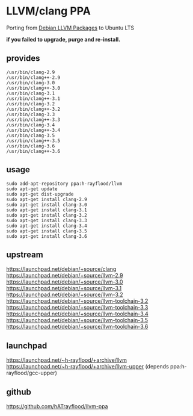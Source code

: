 LLVM/clang PPA
==============

Porting from [Debian LLVM Packages](http://qa.debian.org/developer.php?login=pkg-llvm-team@lists.alioth.debian.org) to Ubuntu LTS

**if you failed to upgrade, purge and re-install.**

provides
--------
    /usr/bin/clang-2.9
    /usr/bin/clang++-2.9
    /usr/bin/clang-3.0
    /usr/bin/clang++-3.0
    /usr/bin/clang-3.1
    /usr/bin/clang++-3.1
    /usr/bin/clang-3.2
    /usr/bin/clang++-3.2
    /usr/bin/clang-3.3
    /usr/bin/clang++-3.3
    /usr/bin/clang-3.4
    /usr/bin/clang++-3.4
    /usr/bin/clang-3.5
    /usr/bin/clang++-3.5
    /usr/bin/clang-3.6
    /usr/bin/clang++-3.6

usage
-----
    sudo add-apt-repository ppa:h-rayflood/llvm
    sudo apt-get update
    sudo apt-get dist-upgrade
    sudo apt-get install clang-2.9
    sudo apt-get install clang-3.0
    sudo apt-get install clang-3.1
    sudo apt-get install clang-3.2
    sudo apt-get install clang-3.3
    sudo apt-get install clang-3.4
    sudo apt-get install clang-3.5
    sudo apt-get install clang-3.6

upstream
--------
https://launchpad.net/debian/+source/clang  
https://launchpad.net/debian/+source/llvm-2.9  
https://launchpad.net/debian/+source/llvm-3.0  
https://launchpad.net/debian/+source/llvm-3.1  
https://launchpad.net/debian/+source/llvm-3.2  
https://launchpad.net/debian/+source/llvm-toolchain-3.2  
https://launchpad.net/debian/+source/llvm-toolchain-3.3  
https://launchpad.net/debian/+source/llvm-toolchain-3.4  
https://launchpad.net/debian/+source/llvm-toolchain-3.5  
https://launchpad.net/debian/+source/llvm-toolchain-3.6  

launchpad
---------
https://launchpad.net/~h-rayflood/+archive/llvm  
https://launchpad.net/~h-rayflood/+archive/llvm-upper (depends ppa:h-rayflood/gcc-upper)  

github
------
https://github.com/hATrayflood/llvm-ppa
